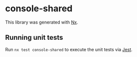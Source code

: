 # console-shared

This library was generated with [Nx](https://nx.dev).

## Running unit tests

Run `nx test console-shared` to execute the unit tests via [Jest](https://jestjs.io).

